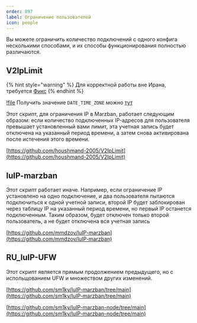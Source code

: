 ```yaml
---
order: 897
label: Ограничение пользователей
icon: people
---
```


Вы можете ограничить количество подключений с одного конфига несколькими способами, и их способы функционирования полностью различаются.

## V2IpLimit
{% hint style="warning" %}
Для корректной работы вне Ирана, требуется [Фикс](https://github.com/houshmand-2005/V2IpLimit/issues/18)
{% endhint %}

[!file](/static/fix_v2_ip_limit.zip)
Получить значение `DATE_TIME_ZONE` можно [тут](https://ip-api.com/)


Этот скрипт,  для ограничения IP в Marzban, работает следующим образом: если количество подключенных IP-адресов для пользователя превышает установленный вами лимит, эта учетная запись будет отключена на указанный период времени, а затем снова активирована после истечения этого времени.

[https://github.com/houshmand-2005/V2IpLimit](https://github.com/houshmand-2005/V2IpLimit)


## luIP-marzban

Этот скрипт работает иначе. Например, если ограничение IP установлено на одно подключение, и два пользователя пытаются подключиться к одной учетной записи, второй IP будет заблокирован через таблицу IP на указанный период времени, но первый IP останется подключенным. Таким образом,  будет отключен только второй пользователь, а не будет отключена вся учетная запись

[https://github.com/mmdzov/luIP-marzban](https://github.com/mmdzov/luIP-marzban)

## RU_luIP-UFW

Этот скрипт является прямым продолжением предыдущего, но с испольщованием UFW и множеством других изменений.

[https://github.com/sm1ky/luIP-marzban/tree/main](https://github.com/sm1ky/luIP-marzban/tree/main)

[https://github.com/sm1ky/luIP-marzban-node/tree/main](https://github.com/sm1ky/luIP-marzban-node/tree/main)
